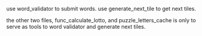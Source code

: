 

use word_validator to submit words.
use generate_next_tile to get next tiles.

the other two files, func_calculate_lotto, and puzzle_letters_cache is only to serve as tools to word validator and generate next tiles.